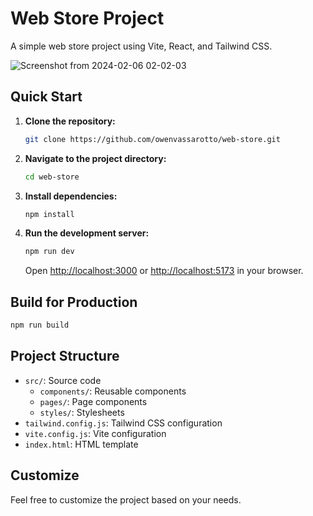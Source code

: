 # Web Store Project

A simple web store project using Vite, React, and Tailwind CSS.

![Screenshot from 2024-02-06 02-02-03](https://github.com/owenvassarotto/web-store/assets/110845731/49cbd605-e103-4dce-abea-52e0990d7674)

## Quick Start

1. **Clone the repository:**

   ```bash
   git clone https://github.com/owenvassarotto/web-store.git
   ```

2. **Navigate to the project directory:**

   ```bash
   cd web-store
   ```

3. **Install dependencies:**

   ```bash
   npm install
   ```

4. **Run the development server:**

   ```bash
   npm run dev
   ```

   Open [http://localhost:3000](http://localhost:3000) or [http://localhost:5173](http://localhost:5173) in your browser.

## Build for Production

```bash
npm run build
```

## Project Structure

- `src/`: Source code
  - `components/`: Reusable components
  - `pages/`: Page components
  - `styles/`: Stylesheets
- `tailwind.config.js`: Tailwind CSS configuration
- `vite.config.js`: Vite configuration
- `index.html`: HTML template

## Customize

Feel free to customize the project based on your needs.

